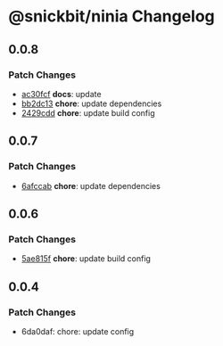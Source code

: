 # @snickbit/ninia Changelog

## 0.0.8

### Patch Changes

- [ac30fcf](https://github.com/snickbit/ninia/commit/ac30fcf) **docs**:  update
- [bb2dc13](https://github.com/snickbit/ninia/commit/bb2dc13) **chore**:  update dependencies
- [2429cdd](https://github.com/snickbit/ninia/commit/2429cdd) **chore**:  update build config


## 0.0.7

### Patch Changes

- [6afccab](https://github.com/snickbit/ninia/commit/6afccab) **chore**:  update dependencies


## 0.0.6

### Patch Changes

- [5ae815f](https://github.com/snickbit/ninia/commit/5ae815f) **chore**:  update build config


## 0.0.4

### Patch Changes

- 6da0daf: chore: update config
